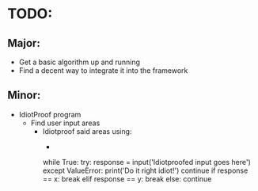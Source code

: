 # TODO:
## Major:
- Get a basic algorithm up and running
- Find a decent way to integrate it into the framework

## Minor:
- IdiotProof program
    - Find user input areas
        - Idiotproof said areas using:
            - ```python
            while True:
                try:
                    response = input('Idiotproofed input goes here')
                except ValueError:
                    print('Do it right idiot!')
                    continue
                if response == x:
                    break
                elif response == y:
                    break
                else:
                    continue
